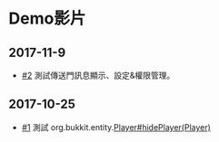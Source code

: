 # Demo影片

## 2017-11-9
- [#2](https://youtu.be/AxPKhJDwx18)
測試傳送門訊息顯示、設定&權限管理。

## 2017-10-25
- [#1](https://www.youtube.com/watch?v=w4pbZZAIb5Y)
測試 org.bukkit.entity.[Player#hidePlayer(Player)](https://hub.spigotmc.org/javadocs/spigot/org/bukkit/entity/Player.html#hidePlayer-org.bukkit.entity.Player-)
